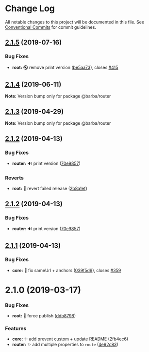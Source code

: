 # Change Log

All notable changes to this project will be documented in this file.
See [Conventional Commits](https://conventionalcommits.org) for commit guidelines.

## [2.1.5](https://github.com/barbajs/barba/compare/@barba/router@2.1.4...@barba/router@2.1.5) (2019-07-16)

### Bug Fixes

- **root:** :mute: remove print version ([be5aa73](https://github.com/barbajs/barba/commit/be5aa73)), closes [#415](https://github.com/barbajs/barba/issues/415)

## [2.1.4](https://github.com/barbajs/barba/compare/@barba/router@2.1.3...@barba/router@2.1.4) (2019-06-11)

**Note:** Version bump only for package @barba/router

## [2.1.3](https://github.com/barbajs/barba/compare/@barba/router@2.1.2...@barba/router@2.1.3) (2019-04-29)

**Note:** Version bump only for package @barba/router

## [2.1.2](https://github.com/barbajs/barba/compare/@barba/router@2.1.1...@barba/router@2.1.2) (2019-04-13)

### Bug Fixes

- **router:** :loud_sound: print version ([70e9857](https://github.com/barbajs/barba/commit/70e9857))

### Reverts

- **root:** :bug: revert failed release ([2b8a1ef](https://github.com/barbajs/barba/commit/2b8a1ef))

## [2.1.2](https://github.com/barbajs/barba/compare/@barba/router@2.1.1...@barba/router@2.1.2) (2019-04-13)

### Bug Fixes

- **router:** :loud_sound: print version ([70e9857](https://github.com/barbajs/barba/commit/70e9857))

## [2.1.1](https://github.com/barbajs/barba/compare/@barba/router@2.1.0...@barba/router@2.1.1) (2019-04-13)

### Bug Fixes

- **core:** :bug: fix sameUrl + anchors ([039f5d9](https://github.com/barbajs/barba/commit/039f5d9)), closes [#359](https://github.com/barbajs/barba/issues/359)

# 2.1.0 (2019-03-17)

### Bug Fixes

- **root:** :bug: force publish ([ddb8798](https://github.com/barbajs/barba/commit/ddb8798))

### Features

- **core:** :sparkles: add prevent custom + update README ([2fb4ec6](https://github.com/barbajs/barba/commit/2fb4ec6))
- **router:** :sparkles: add multiple properties to `route` ([4e92c83](https://github.com/barbajs/barba/commit/4e92c83))
